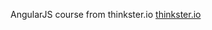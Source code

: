 AngularJS course from thinkster.io [thinkster.io](https://thinkster.io/angulartutorial/a-better-way-to-learn-angularjs/)